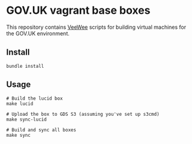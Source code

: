 # GOV.UK vagrant base boxes

This repository contains [VeeWee][vw] scripts for building virtual machines for the GOV.UK environment.

[vw]: https://github.com/jedi4ever/veewee/

## Install

    bundle install

## Usage

    # Build the lucid box
    make lucid
    
    # Upload the box to GDS S3 (assuming you've set up s3cmd)
    make sync-lucid

    # Build and sync all boxes
    make sync
